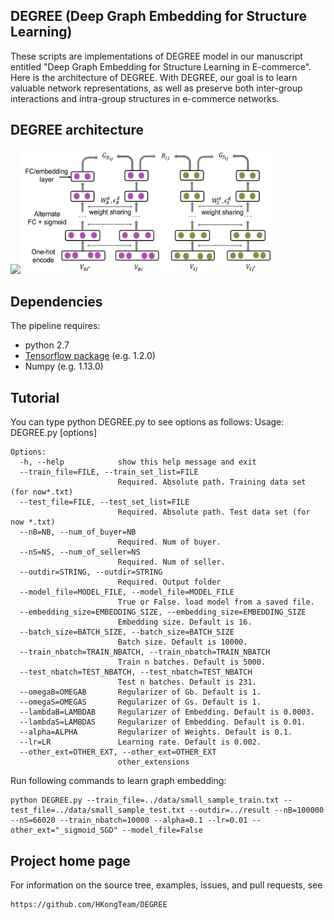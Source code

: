## DEGREE (Deep Graph Embedding for Structure Learning)

These scripts are implementations of DEGREE model in our manuscript entitled "Deep Graph Embedding for Structure Learning in E-commerce". Here is the architecture of DEGREE. With DEGREE, our goal is to learn valuable network representations, as well as preserve both inter-group interactions and intra-group structures in e-commerce networks. 

## DEGREE architecture <a name=DEGREE_architecture> </a>

![](url)<img src="https://github.com/HKongTeam/DEGREE/blob/master/multi-DNN.jpg" width="400px" height = "200px">
## Dependencies

The pipeline requires:

* python 2.7 
* [Tensorflow package](https://www.tensorflow.org) (e.g. 1.2.0) 
* Numpy (e.g. 1.13.0)

## Tutorial
You can type python DEGREE.py to see options as follows:
Usage: DEGREE.py [options]
```
Options:
  -h, --help            show this help message and exit
  --train_file=FILE, --train_set_list=FILE
                        Required. Absolute path. Training data set (for now*.txt)
  --test_file=FILE, --test_set_list=FILE
                        Required. Absolute path. Test data set (for now *.txt)
  --nB=NB, --num_of_buyer=NB
                        Required. Num of buyer.
  --nS=NS, --num_of_seller=NS
                        Required. Num of seller.
  --outdir=STRING, --outdir=STRING
                        Required. Output folder
  --model_file=MODEL_FILE, --model_file=MODEL_FILE
                        True or False. load model from a saved file.
  --embedding_size=EMBEDDING_SIZE, --embedding_size=EMBEDDING_SIZE
                        Embedding size. Default is 16.
  --batch_size=BATCH_SIZE, --batch_size=BATCH_SIZE
                        Batch size. Default is 10000.
  --train_nbatch=TRAIN_NBATCH, --train_nbatch=TRAIN_NBATCH
                        Train n batches. Default is 5000.
  --test_nbatch=TEST_NBATCH, --test_nbatch=TEST_NBATCH
                        Test n batches. Default is 231.
  --omegaB=OMEGAB       Regularizer of Gb. Default is 1.
  --omegaS=OMEGAS       Regularizer of Gs. Default is 1.
  --lambdaB=LAMBDAB     Regularizer of Embedding. Default is 0.0003.
  --lambdaS=LAMBDAS     Regularizer of Embedding. Default is 0.01.
  --alpha=ALPHA         Regularizer of Weights. Default is 0.1.
  --lr=LR               Learning rate. Default is 0.002.
  --other_ext=OTHER_EXT, --other_ext=OTHER_EXT
                        other_extensions
```
Run following commands to learn graph embedding:
```
python DEGREE.py --train_file=../data/small_sample_train.txt --test_file=../data/small_sample_test.txt --outdir=../result --nB=100000 --nS=66020 --train_nbatch=10000 --alpha=0.1 --lr=0.01 --other_ext="_sigmoid_SGD" --model_file=False
```
## Project home page

For information on the source tree, examples, issues, and pull requests, see

    https://github.com/HKongTeam/DEGREE
